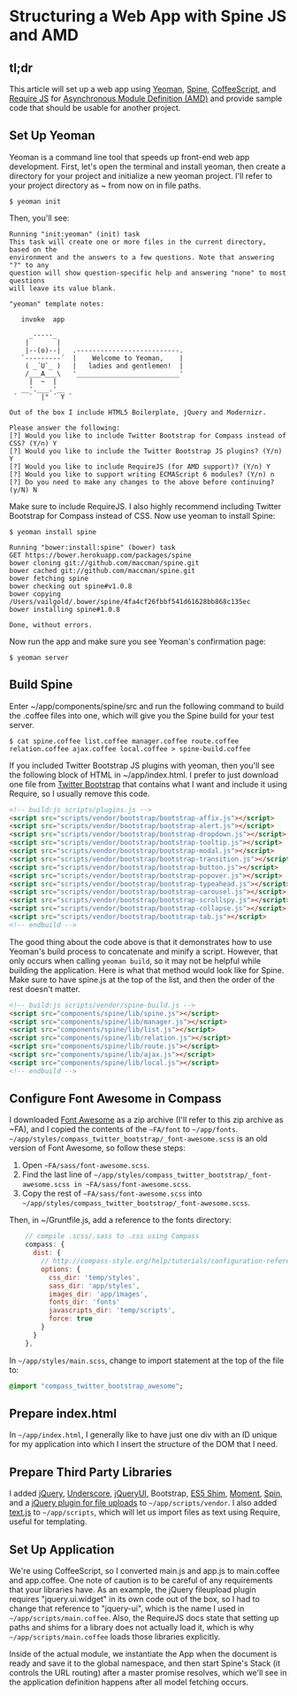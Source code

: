 # Structuring a Web App with Spine JS and AMD

## tl;dr

This article will set up a web app using [Yeoman](http://yeoman.io), [Spine](http://spinejs.com), [CoffeeScript](http://coffeescript.org), and [Require JS](http://requirejs.org/) for [Asynchronous Module Definition (AMD)](https://github.com/amdjs/amdjs-api/wiki/AMD) and provide sample code that should be usable for another project.

## Set Up Yeoman

Yeoman is a command line tool that speeds up front-end web app development. First, let's open the terminal and install yeoman, then create a directory for your project and initialize a new yeoman project. I'll refer to your project directory as ~ from now on in file paths. 

```shell
$ yeoman init
```
Then, you'll see:

```shell
Running "init:yeoman" (init) task
This task will create one or more files in the current directory, based on the
environment and the answers to a few questions. Note that answering "?" to any
question will show question-specific help and answering "none" to most questions
will leave its value blank.

"yeoman" template notes:

   invoke  app

     _-----_
    |       |
    |--(o)--|   .--------------------------.
   `---------´  |    Welcome to Yeoman,    |
    ( _´U`_ )   |   ladies and gentlemen!  |
    /___A___\   '__________________________'
     |  ~  |
   __'.___.'__
 ´   `  |° ´ Y `

Out of the box I include HTML5 Boilerplate, jQuery and Modernizr.

Please answer the following:
[?] Would you like to include Twitter Bootstrap for Compass instead of CSS? (Y/n) Y
[?] Would you like to include the Twitter Bootstrap JS plugins? (Y/n) Y
[?] Would you like to include RequireJS (for AMD support)? (Y/n) Y
[?] Would you like to support writing ECMAScript 6 modules? (Y/n) n
[?] Do you need to make any changes to the above before continuing? (y/N) N
```

Make sure to include RequireJS. I also highly recommend including Twitter Bootstrap for Compass instead of CSS. Now use yeoman to install Spine:

```shell
$ yeoman install spine
```

```shell
Running "bower:install:spine" (bower) task
GET https://bower.herokuapp.com/packages/spine
bower cloning git://github.com/maccman/spine.git
bower cached git://github.com/maccman/spine.git
bower fetching spine
bower checking out spine#v1.0.8
bower copying /Users/vailgold/.bower/spine/4fa4cf26fbbf541d61628bb868c135ec
bower installing spine#1.0.8

Done, without errors.
```

Now run the app and make sure you see Yeoman's confirmation page:

```shell
$ yeoman server
```

## Build Spine

Enter ~/app/components/spine/src and run the following command to build the .coffee files into one, which will give you the Spine build for your test server.

```shell
$ cat spine.coffee list.coffee manager.coffee route.coffee relation.coffee ajax.coffee local.coffee > spine-build.coffee
```

If you included Twitter Bootstrap JS plugins with yeoman, then you'll see the following block of HTML in ~/app/index.html. I prefer to just download one file from [Twitter Bootstrap](http://twitter.github.com/bootstrap/) that contains what I want and include it using Require, so I usually remove this code.

```html
<!-- build:js scripts/plugins.js -->
<script src="scripts/vendor/bootstrap/bootstrap-affix.js"></script>
<script src="scripts/vendor/bootstrap/bootstrap-alert.js"></script>
<script src="scripts/vendor/bootstrap/bootstrap-dropdown.js"></script>
<script src="scripts/vendor/bootstrap/bootstrap-tooltip.js"></script>
<script src="scripts/vendor/bootstrap/bootstrap-modal.js"></script>
<script src="scripts/vendor/bootstrap/bootstrap-transition.js"></script>
<script src="scripts/vendor/bootstrap/bootstrap-button.js"></script>
<script src="scripts/vendor/bootstrap/bootstrap-popover.js"></script>
<script src="scripts/vendor/bootstrap/bootstrap-typeahead.js"></script>
<script src="scripts/vendor/bootstrap/bootstrap-carousel.js"></script>
<script src="scripts/vendor/bootstrap/bootstrap-scrollspy.js"></script>
<script src="scripts/vendor/bootstrap/bootstrap-collapse.js"></script>
<script src="scripts/vendor/bootstrap/bootstrap-tab.js"></script>
<!-- endbuild -->
```

The good thing about the code above is that it demonstrates how to use Yeoman's build process to concatenate and minify a script. However, that only occurs when calling `yeoman build`, so it may not be helpful while building the application. Here is what that method would look like for Spine. Make sure to have spine.js at the top of the list, and then the order of the rest doesn't matter.

```html
<!-- build:js scripts/vendor/spine-build.js -->
<script src="components/spine/lib/spine.js"></script>
<script src="components/spine/lib/manager.js"></script>
<script src="components/spine/lib/list.js"></script>
<script src="components/spine/lib/relation.js"></script>
<script src="components/spine/lib/route.js"></script>
<script src="components/spine/lib/ajax.js"></script>
<script src="components/spine/lib/local.js"></script>
<!-- endbuild -->
```

## Configure Font Awesome in Compass

I downloaded [Font Awesome](http://fortawesome.github.com/Font-Awesome/) as a zip archive (I'll refer to this zip archive as ~FA), and I copied the contents of the `~FA/font` to `~/app/fonts`. `~/app/styles/compass_twitter_bootstrap/_font-awesome.scss` is an old version of Font Awesome, so follow these steps:

1. Open `~FA/sass/font-awesome.scss`.
2. Find the last line of `~/app/styles/compass_twitter_bootstrap/_font-awesome.scss in ~FA/sass/font-awesome.scss`.
3. Copy the rest of `~FA/sass/font-awesome.scss` into `~/app/styles/compass_twitter_bootstrap/_font-awesome.scss`.

Then, in ~/Gruntfile.js, add a reference to the fonts directory:

```javascript
    // compile .scss/.sass to .css using Compass
    compass: {
      dist: {
        // http://compass-style.org/help/tutorials/configuration-reference/#configuration-properties
        options: {
          css_dir: 'temp/styles',
          sass_dir: 'app/styles',
          images_dir: 'app/images',
          fonts_dir: 'fonts'
          javascripts_dir: 'temp/scripts',
          force: true
        }
      }
    },
```

In `~/app/styles/main.scss`, change to import statement at the top of the file to:

```sass
@import "compass_twitter_bootstrap_awesome";
```

## Prepare index.html

In `~/app/index.html`, I generally like to have just one div with an ID unique for my application into which I insert the structure of the DOM that I need.

## Prepare Third Party Libraries

I added [jQuery](http://jquery.com/), [Underscore](http://underscorejs.org/), [jQueryUI](http://jqueryui.com/), Bootstrap, [ES5 Shim](https://github.com/kriskowal/es5-shim), [Moment](http://momentjs.com/), [Spin](http://fgnass.github.com/spin.js/), and a [jQuery plugin for file uploads](https://github.com/blueimp/jQuery-File-Upload) to `~/app/scripts/vendor`. I also added [text.js](http://github.com/requirejs/text) to `~/app/scripts`, which will let us import files as text using Require, useful for templating.

## Set Up Application

We're using CoffeeScript, so I converted main.js and app.js to main.coffee and app.coffee. One note of caution is to be careful of any requirements that your libraries have. As an example, the jQuery fileupload plugin requires "jquery.ui.widget" in its own code out of the box, so I had to change that reference to "jquery-ui", which is the name I used in `~/app/scripts/main.coffee`. Also, the RequireJS docs state that setting up paths and shims for a library does not actually load it, which is why `~/app/scripts/main.coffee` loads those libraries explicitly.

Inside of the actual module, we instantiate the App when the document is ready and save it to the global namespace, and then start Spine's Stack (it controls the URL routing) after a master promise resolves, which we'll see in the application definition happens after all model fetching occurs.

